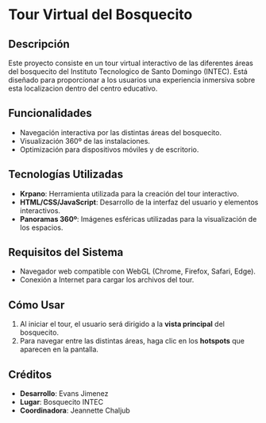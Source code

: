 # Tour Virtual del Bosquecito

## Descripción

Este proyecto consiste en un tour virtual interactivo de las diferentes áreas del bosquecito del Instituto Tecnologico de Santo Domingo (INTEC). Está diseñado para proporcionar a los usuarios una experiencia inmersiva sobre esta localizacion dentro del centro educativo.

## Funcionalidades

- Navegación interactiva por las distintas áreas del bosquecito.
- Visualización 360º de las instalaciones.
- Optimización para dispositivos móviles y de escritorio.

## Tecnologías Utilizadas

- **Krpano**: Herramienta utilizada para la creación del tour interactivo.
- **HTML/CSS/JavaScript**: Desarrollo de la interfaz del usuario y elementos interactivos.
- **Panoramas 360º**: Imágenes esféricas utilizadas para la visualización de los espacios.

## Requisitos del Sistema

- Navegador web compatible con WebGL (Chrome, Firefox, Safari, Edge).
- Conexión a Internet para cargar los archivos del tour.

## Cómo Usar

1. Al iniciar el tour, el usuario será dirigido a la **vista principal** del bosquecito.
2. Para navegar entre las distintas áreas, haga clic en los **hotspots** que aparecen en la pantalla.

## Créditos

- **Desarrollo**: Evans Jimenez
- **Lugar**: Bosquecito INTEC
- **Coordinadora**: Jeannette Chaljub
